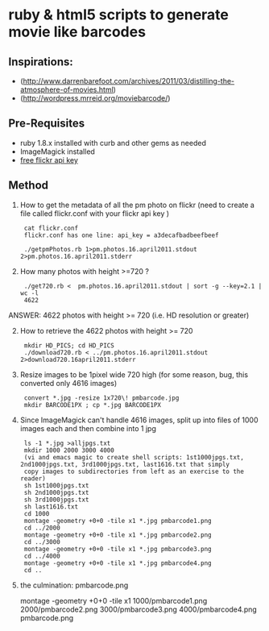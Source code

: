 # ruby & html5 scripts to generate movie like barcodes
## Inspirations:
* (http://www.darrenbarefoot.com/archives/2011/03/distilling-the-atmosphere-of-movies.html)
* (http://wordpress.mrreid.org/moviebarcode/)

## Pre-Requisites

* ruby 1.8.x installed with curb and other gems as needed 
* ImageMagick installed
* [free flickr api key](http://www.flickr.com/services/apps/create/apply)

## Method

1. How to get the metadata of all the pm photo on flickr (need to create a file called flickr.conf with your flickr api key )
    
        cat flickr.conf
        flickr.conf has one line: api_key = a3decafbadbeefbeef

        ./getpmPhotos.rb 1>pm.photos.16.april2011.stdout 2>pm.photos.16.april2011.stderr

1. How many photos with height >=720 ?

        ./get720.rb <  pm.photos.16.april2011.stdout | sort -g --key=2.1 | wc -l
        4622

ANSWER: 4622 photos with height >= 720 (i.e. HD resolution or greater)

2. How to retrieve the 4622 photos with height >= 720

        mkdir HD_PICS; cd HD_PICS
        ./download720.rb < ../pm.photos.16.april2011.stdout 2>download720.16april2011.stderr

3. Resize images to be 1pixel wide 720 high (for some reason, bug, this converted only 4616 images)

        convert *.jpg -resize 1x720\! pmbarcode.jpg
        mkdir BARCODE1PX ; cp *.jpg BARCODE1PX

4. Since ImageMagick can't handle 4616 images, split up into files of 1000 images each and then combine into 1 jpg

        ls -1 *.jpg >alljpgs.txt
        mkdir 1000 2000 3000 4000
        (vi and emacs magic to create shell scripts: 1st1000jpgs.txt, 2nd1000jpgs.txt, 3rd1000jpgs.txt, last1616.txt that simply 
        copy images to subdirectories from left as an exercise to the reader)
        sh 1st1000jpgs.txt
        sh 2nd1000jpgs.txt
        sh 3rd1000jpgs.txt 
        sh last1616.txt 
        cd 1000
        montage -geometry +0+0 -tile x1 *.jpg pmbarcode1.png
        cd ../2000
        montage -geometry +0+0 -tile x1 *.jpg pmbarcode2.png
        cd ../3000
        montage -geometry +0+0 -tile x1 *.jpg pmbarcode3.png
        cd ../4000
        montage -geometry +0+0 -tile x1 *.jpg pmbarcode4.png
        cd ..

5. the culmination: pmbarcode.png

    montage -geometry +0+0 -tile x1 1000/pmbarcode1.png 2000/pmbarcode2.png 3000/pmbarcode3.png 4000/pmbarcode4.png pmbarcode.png
